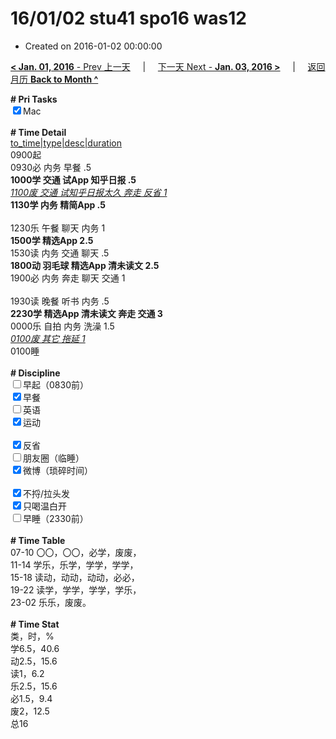# 16/01/02 stu41 spo16 was12

- Created on 2016-01-02 00:00:00

[**< Jan. 01, 2016** - Prev 上一天](/lifelogs/2016/01/d01.md) &nbsp; &nbsp; | &nbsp; &nbsp; [下一天 Next - **Jan. 03, 2016 >**](/lifelogs/2016/01/d03.md) &nbsp; &nbsp; |  &nbsp; &nbsp; [返回月历 **Back to Month ^**](/lifelogs/2016/01/index.md)
<br/><div><b># Pri Tasks</b></div><div><input checked="true" type="checkbox"/>Mac</div><div><br/></div><div><b># Time Detail</b></div><div><u>to_time|type|desc|duration</u></div><div>0900起</div><div>0930必 内务 早餐 .5</div><div><b>1000学 交通 试App 知乎日报 .5</b></div><div><u><i>1100废 交通 试知乎日报太久 奔走 反省 1</i></u></div><div><b>1130学 内务 精简App .5</b></div><div><br/></div><div>1230乐 午餐 聊天 内务 1</div><div><b>1500学 精选App 2.5</b></div><div>1530读 内务 交通 聊天 .5</div><div><b>1800动 羽毛球 精选App 清未读文 2.5</b></div><div>1900必 内务 奔走 聊天 交通 1</div><div><br/></div><div>1930读 晚餐 听书 内务 .5</div><div><b>2230学 精选App 清未读文 奔走 交通 3</b></div><div>0000乐 自拍 内务 洗澡 1.5</div><div><u><i>0100废 其它 拖延 1</i></u></div><div>0100睡</div><div><br/></div><div><b># Discipline</b></div><div><input type="checkbox"/>早起（0830前）</div><div><input checked="true" type="checkbox"/>早餐</div><div><input type="checkbox"/>英语</div><div><input checked="true" type="checkbox"/>运动</div><div><br/></div><div><input checked="true" type="checkbox"/>反省</div><div><input type="checkbox"/>朋友圈（临睡）</div><div><input checked="true" type="checkbox"/>微博（琐碎时间）</div><div><br/></div><div><input checked="true" type="checkbox"/>不捋/拉头发</div><div><input checked="true" type="checkbox"/>只喝温白开</div><div><input type="checkbox"/>早睡（2330前）</div><div><br/></div><div><b># Time Table</b></div><div>07-10 〇〇，〇〇，必学，废废，</div><div>11-14 学乐，乐学，学学，学学，</div><div>15-18 读动，动动，动动，必必，</div><div>19-22 读学，学学，学学，学乐，</div><div>23-02 乐乐，废废。</div><div><br/></div><div><b># Time Stat</b></div><div>类，时，%</div><div>学6.5，40.6</div><div>动2.5，15.6</div><div>读1，6.2</div><div>乐2.5，15.6</div><div>必1.5，9.4</div><div>废2，12.5</div><div>总16</div>
